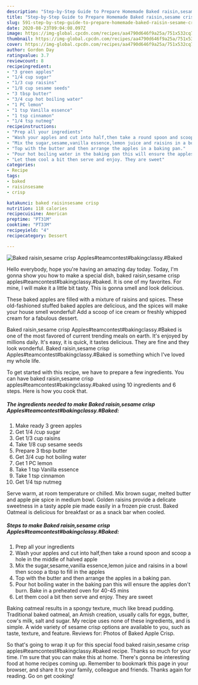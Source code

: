 ```yaml
---
description: "Step-by-Step Guide to Prepare Homemade Baked raisin,sesame crisp Apples#teamcontest#bakingclassy.#Baked"
title: "Step-by-Step Guide to Prepare Homemade Baked raisin,sesame crisp Apples#teamcontest#bakingclassy.#Baked"
slug: 591-step-by-step-guide-to-prepare-homemade-baked-raisin-sesame-crisp-applesteamcontestbakingclassybaked
date: 2020-08-23T09:04:08.097Z
image: https://img-global.cpcdn.com/recipes/aa4790d646f9a25a/751x532cq70/baked-raisinsesame-crisp-applesteamcontestbakingclassybaked-recipe-main-photo.jpg
thumbnail: https://img-global.cpcdn.com/recipes/aa4790d646f9a25a/751x532cq70/baked-raisinsesame-crisp-applesteamcontestbakingclassybaked-recipe-main-photo.jpg
cover: https://img-global.cpcdn.com/recipes/aa4790d646f9a25a/751x532cq70/baked-raisinsesame-crisp-applesteamcontestbakingclassybaked-recipe-main-photo.jpg
author: Gordon Day
ratingvalue: 3.7
reviewcount: 8
recipeingredient:
- "3 green apples"
- "1/4 cup sugar"
- "1/3 cup raisins"
- "1/8 cup sesame seeds"
- "3 tbsp butter"
- "3/4 cup hot boiling water"
- "1 PC lemon"
- "1 tsp Vanilla essence"
- "1 tsp cinnamon"
- "1/4 tsp nutmeg"
recipeinstructions:
- "Prep all your ingredients"
- "Wash your apples and cut into half,then take a round spoon and scoop a hole in the middle of halved apple"
- "Mix the sugar,sesame,vanilla essence,lemon juice and raisins in a bowl then scoop a tbsp to fill in the apples"
- "Top with the butter and then arrange the apples in a baking pan."
- "Pour hot boiling water in the baking pan this will ensure the apples don&#39;t burn. Bake in a preheated oven for 40-45 mins"
- "Let them cool a bit then serve and enjoy. They are sweet"
categories:
- Recipe
tags:
- baked
- raisinsesame
- crisp

katakunci: baked raisinsesame crisp 
nutrition: 118 calories
recipecuisine: American
preptime: "PT31M"
cooktime: "PT33M"
recipeyield: "4"
recipecategory: Dessert

---
```



![Baked raisin,sesame crisp Apples#teamcontest#bakingclassy.#Baked](https://img-global.cpcdn.com/recipes/aa4790d646f9a25a/751x532cq70/baked-raisinsesame-crisp-applesteamcontestbakingclassybaked-recipe-main-photo.jpg)

Hello everybody, hope you're having an amazing day today. Today, I'm gonna show you how to make a special dish, baked raisin,sesame crisp apples#teamcontest#bakingclassy.#baked. It is one of my favorites. For mine, I will make it a little bit tasty. This is gonna smell and look delicious.

These baked apples are filled with a mixture of raisins and spices. These old-fashioned stuffed baked apples are delicious, and the spices will make your house smell wonderful! Add a scoop of ice cream or freshly whipped cream for a fabulous dessert.

Baked raisin,sesame crisp Apples#teamcontest#bakingclassy.#Baked is one of the most favored of current trending meals on earth. It's enjoyed by millions daily. It's easy, it is quick, it tastes delicious. They are fine and they look wonderful. Baked raisin,sesame crisp Apples#teamcontest#bakingclassy.#Baked is something which I've loved my whole life.


To get started with this recipe, we have to prepare a few ingredients. You can have baked raisin,sesame crisp apples#teamcontest#bakingclassy.#baked using 10 ingredients and 6 steps. Here is how you cook that.

##### The ingredients needed to make Baked raisin,sesame crisp Apples#teamcontest#bakingclassy.#Baked:

1. Make ready 3 green apples
1. Get 1/4 /cup sugar
1. Get 1/3 cup raisins
1. Take 1/8 cup sesame seeds
1. Prepare 3 tbsp butter
1. Get 3/4 cup hot boiling water
1. Get 1 PC lemon
1. Take 1 tsp Vanilla essence
1. Take 1 tsp cinnamon
1. Get 1/4 tsp nutmeg


Serve warm, at room temperature or chilled. Mix brown sugar, melted butter and apple pie spice in medium bowl. Golden raisins provide a delicate sweetness in a tasty apple pie made easily in a frozen pie crust. Baked Oatmeal is delicious for breakfast or as a snack bar when cooled. 

##### Steps to make Baked raisin,sesame crisp Apples#teamcontest#bakingclassy.#Baked:

1. Prep all your ingredients
1. Wash your apples and cut into half,then take a round spoon and scoop a hole in the middle of halved apple
1. Mix the sugar,sesame,vanilla essence,lemon juice and raisins in a bowl then scoop a tbsp to fill in the apples
1. Top with the butter and then arrange the apples in a baking pan.
1. Pour hot boiling water in the baking pan this will ensure the apples don&#39;t burn. Bake in a preheated oven for 40-45 mins
1. Let them cool a bit then serve and enjoy. They are sweet


Baking oatmeal results in a spongy texture, much like bread pudding. Traditional baked oatmeal, an Amish creation, usually calls for eggs, butter, cow&#39;s milk, salt and sugar. My recipe uses none of these ingredients, and is simple. A wide variety of sesame crisp options are available to you, such as taste, texture, and feature. Reviews for: Photos of Baked Apple Crisp. 

So that's going to wrap it up for this special food baked raisin,sesame crisp apples#teamcontest#bakingclassy.#baked recipe. Thanks so much for your time. I'm sure that you can make this at home. There's gonna be interesting food at home recipes coming up. Remember to bookmark this page in your browser, and share it to your family, colleague and friends. Thanks again for reading. Go on get cooking!
